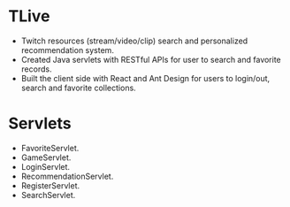 # TLive
- Twitch resources (stream/video/clip) search and personalized recommendation system. 
- Created Java servlets with RESTful APIs for user to search and favorite records.
- Built the client side with React and Ant Design for users to login/out, search and favorite collections. 


# Servlets
- FavoriteServlet.
- GameServlet.
- LoginServlet.
- RecommendationServlet.
- RegisterServlet.
- SearchServlet.
